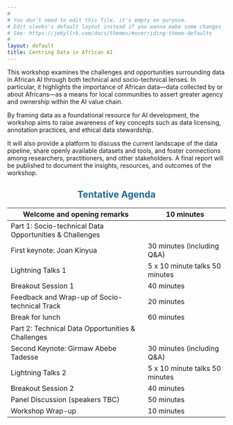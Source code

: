```yaml
---
#
# You don't need to edit this file, it's empty on purpose.
# Edit sleeks's default layout instead if you wanna make some changes
# See: https://jekyllrb.com/docs/themes/#overriding-theme-defaults
#
layout: default
title: Centring Data in African AI
---
```


This workshop examines the challenges and opportunities surrounding data in African AI through both technical and socio-technical lenses. In particular, it highlights the importance of African data—data collected by or about Africans—as a means for local communities to assert greater agency and ownership within the AI value chain. 

By framing data as a foundational resource for AI development, the workshop aims to raise awareness of key concepts such as data licensing, annotation practices, and ethical data stewardship. 

It will also provide a platform to discuss the current landscape of the data pipeline, share openly available datasets and tools, and foster connections among researchers, practitioners, and other stakeholders. A final report will be published to document the insights, resources, and outcomes of the workshop.


<h2 style="color: #1e6c93; text-align: center;">Tentative Agenda</h2>



| Welcome and opening remarks                             | 10 minutes                     |
|---------------------------------------------------------|--------------------------------|
| Part 1: Socio-technical Data Opportunities & Challenges |                                |
| First keynote: Joan Kinyua                              | 30 minutes (including Q&A)     |
| Lightning Talks 1                                       | 5 x 10 minute talks 50 minutes |
| Breakout Session 1                                      | 40 minutes                     |
| Feedback and Wrap-up of Socio-technical Track           | 20 minutes                     |
| Break for lunch                                         | 60 minutes                     |
| Part 2: Technical Data Opportunities & Challenges       |                                |
| Second Keynote: Girmaw Abebe Tadesse                    | 30 minutes (including Q&A)     |
| Lightning Talks 2                                       | 5 x 10 minute talks 50 minutes |
| Breakout Session 2                                      | 40 minutes                     |
| Panel Discussion (speakers TBC)                         | 50 minutes                     |
| Workshop Wrap-up                                        | 10 minutes                     |